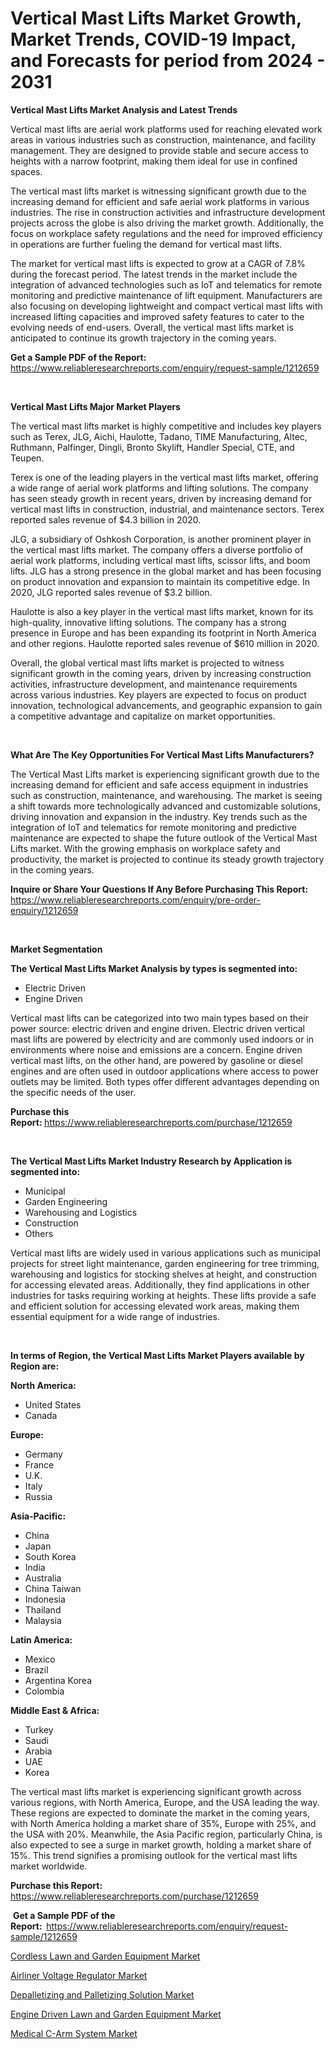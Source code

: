 <p><h1>Vertical Mast Lifts Market Growth, Market Trends, COVID-19 Impact, and Forecasts for period from 2024 - 2031</h1></p><p><strong>Vertical Mast Lifts Market Analysis and Latest Trends</strong></p>
<p><p>Vertical mast lifts are aerial work platforms used for reaching elevated work areas in various industries such as construction, maintenance, and facility management. They are designed to provide stable and secure access to heights with a narrow footprint, making them ideal for use in confined spaces.</p><p>The vertical mast lifts market is witnessing significant growth due to the increasing demand for efficient and safe aerial work platforms in various industries. The rise in construction activities and infrastructure development projects across the globe is also driving the market growth. Additionally, the focus on workplace safety regulations and the need for improved efficiency in operations are further fueling the demand for vertical mast lifts.</p><p>The market for vertical mast lifts is expected to grow at a CAGR of 7.8% during the forecast period. The latest trends in the market include the integration of advanced technologies such as IoT and telematics for remote monitoring and predictive maintenance of lift equipment. Manufacturers are also focusing on developing lightweight and compact vertical mast lifts with increased lifting capacities and improved safety features to cater to the evolving needs of end-users. Overall, the vertical mast lifts market is anticipated to continue its growth trajectory in the coming years.</p></p>
<p><strong>Get a Sample PDF of the Report:&nbsp;</strong> <a href="https://www.reliableresearchreports.com/enquiry/request-sample/1212659">https://www.reliableresearchreports.com/enquiry/request-sample/1212659</a></p>
<p>&nbsp;</p>
<p><strong>Vertical Mast Lifts Major Market Players</strong></p>
<p><p>The vertical mast lifts market is highly competitive and includes key players such as Terex, JLG, Aichi, Haulotte, Tadano, TIME Manufacturing, Altec, Ruthmann, Palfinger, Dingli, Bronto Skylift, Handler Special, CTE, and Teupen. </p><p>Terex is one of the leading players in the vertical mast lifts market, offering a wide range of aerial work platforms and lifting solutions. The company has seen steady growth in recent years, driven by increasing demand for vertical mast lifts in construction, industrial, and maintenance sectors. Terex reported sales revenue of $4.3 billion in 2020.</p><p>JLG, a subsidiary of Oshkosh Corporation, is another prominent player in the vertical mast lifts market. The company offers a diverse portfolio of aerial work platforms, including vertical mast lifts, scissor lifts, and boom lifts. JLG has a strong presence in the global market and has been focusing on product innovation and expansion to maintain its competitive edge. In 2020, JLG reported sales revenue of $3.2 billion.</p><p>Haulotte is also a key player in the vertical mast lifts market, known for its high-quality, innovative lifting solutions. The company has a strong presence in Europe and has been expanding its footprint in North America and other regions. Haulotte reported sales revenue of $610 million in 2020.</p><p>Overall, the global vertical mast lifts market is projected to witness significant growth in the coming years, driven by increasing construction activities, infrastructure development, and maintenance requirements across various industries. Key players are expected to focus on product innovation, technological advancements, and geographic expansion to gain a competitive advantage and capitalize on market opportunities.</p></p>
<p>&nbsp;</p>
<p><strong>What Are The Key Opportunities For Vertical Mast Lifts Manufacturers?</strong></p>
<p><p>The Vertical Mast Lifts market is experiencing significant growth due to the increasing demand for efficient and safe access equipment in industries such as construction, maintenance, and warehousing. The market is seeing a shift towards more technologically advanced and customizable solutions, driving innovation and expansion in the industry. Key trends such as the integration of IoT and telematics for remote monitoring and predictive maintenance are expected to shape the future outlook of the Vertical Mast Lifts market. With the growing emphasis on workplace safety and productivity, the market is projected to continue its steady growth trajectory in the coming years.</p></p>
<p><strong>Inquire or Share Your Questions If Any Before Purchasing This Report:</strong> <a href="https://www.reliableresearchreports.com/enquiry/pre-order-enquiry/1212659">https://www.reliableresearchreports.com/enquiry/pre-order-enquiry/1212659</a></p>
<p>&nbsp;</p>
<p><strong>Market Segmentation</strong></p>
<p><strong>The Vertical Mast Lifts Market Analysis by types is segmented into:</strong></p>
<p><ul><li>Electric Driven</li><li>Engine Driven</li></ul></p>
<p><p>Vertical mast lifts can be categorized into two main types based on their power source: electric driven and engine driven. Electric driven vertical mast lifts are powered by electricity and are commonly used indoors or in environments where noise and emissions are a concern. Engine driven vertical mast lifts, on the other hand, are powered by gasoline or diesel engines and are often used in outdoor applications where access to power outlets may be limited. Both types offer different advantages depending on the specific needs of the user.</p></p>
<p><strong>Purchase this Report:&nbsp;</strong><a href="https://www.reliableresearchreports.com/purchase/1212659">https://www.reliableresearchreports.com/purchase/1212659</a></p>
<p>&nbsp;</p>
<p><strong>The Vertical Mast Lifts Market Industry Research by Application is segmented into:</strong></p>
<p><ul><li>Municipal</li><li>Garden Engineering</li><li>Warehousing and Logistics</li><li>Construction</li><li>Others</li></ul></p>
<p><p>Vertical mast lifts are widely used in various applications such as municipal projects for street light maintenance, garden engineering for tree trimming, warehousing and logistics for stocking shelves at height, and construction for accessing elevated areas. Additionally, they find applications in other industries for tasks requiring working at heights. These lifts provide a safe and efficient solution for accessing elevated work areas, making them essential equipment for a wide range of industries.</p></p>
<p>&nbsp;</p>
<p><strong>In terms of Region, the Vertical Mast Lifts Market Players available by Region are:</strong></p>
<p>
    <p> <strong> North America: </strong>
        <ul>
            <li>United States</li>
            <li>Canada</li>
        </ul>
        </p> 
    <p> <strong> Europe: </strong>
        <ul>
            <li>Germany</li>
            <li>France</li>
            <li>U.K.</li>
            <li>Italy</li>
            <li>Russia</li>
        </ul>
        </p> 
    <p> <strong> Asia-Pacific: </strong>
        <ul>
            <li>China</li>
            <li>Japan</li>
            <li>South Korea</li>
            <li>India</li>
            <li>Australia</li>
            <li>China Taiwan</li>
            <li>Indonesia</li>
            <li>Thailand</li>
            <li>Malaysia</li>
        </ul>
        </p> 
    <p> <strong> Latin America: </strong>
        <ul>
            <li>Mexico</li>
            <li>Brazil</li>
            <li>Argentina Korea</li>
            <li>Colombia</li>
        </ul>
        </p> 
    <p> <strong> Middle East & Africa: </strong>
        <ul>
            <li>Turkey</li>
            <li>Saudi</li>
            <li>Arabia</li>
            <li>UAE</li>
            <li>Korea</li>
        </ul>
    </p>
    </p>
<p><p>The vertical mast lifts market is experiencing significant growth across various regions, with North America, Europe, and the USA leading the way. These regions are expected to dominate the market in the coming years, with North America holding a market share of 35%, Europe with 25%, and the USA with 20%. Meanwhile, the Asia Pacific region, particularly China, is also expected to see a surge in market growth, holding a market share of 15%. This trend signifies a promising outlook for the vertical mast lifts market worldwide.</p></p>
<p><strong>Purchase this Report: </strong><a href="https://www.reliableresearchreports.com/purchase/1212659">https://www.reliableresearchreports.com/purchase/1212659</a></p>
<p>&nbsp;<strong>Get a Sample PDF of the Report:&nbsp;&nbsp;</strong><a href="https://www.reliableresearchreports.com/enquiry/request-sample/1212659">https://www.reliableresearchreports.com/enquiry/request-sample/1212659</a></p>
<p><strong></strong></p>
<p><p><a href="https://github.com/nancykennedykellievqfqt2/Market-Research-Report-List-1/blob/main/cordless-lawn-and-garden-equipment-market.md">Cordless Lawn and Garden Equipment Market</a></p><p><a href="https://issuu.com/reportprime-2/docs/airliner-voltage-regulator-market-size-2030.pptx">Airliner Voltage Regulator Market</a></p><p><a href="https://issuu.com/reportprime-2/docs/depalletizing-and-palletizing-solution-market-size">Depalletizing and Palletizing Solution Market</a></p><p><a href="https://github.com/NorbertYates/Market-Research-Report-List-3/blob/main/engine-driven-lawn-and-garden-equipment-market.md">Engine Driven Lawn and Garden Equipment Market</a></p><p><a href="https://github.com/seekum/Market-Research-Report-List-1/blob/main/medical-c-arm-system-market.md">Medical C-Arm System Market</a></p></p>